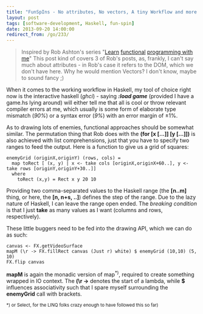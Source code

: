 ```yaml
---
title: "FunSpIns - No attributes, No vectors, A tiny Workflow and more squares"
layout: post
tags: [software-development, Haskell, fun-spin]
date: 2013-09-20 14:00:00
redirect_from: /go/233/
---
```


> Inspired by Rob Ashton's series "[Learn][1] [functional][2] [programming with me][3]"
This post kind of covers 3 of Rob's posts, as, frankly, I can't say much about attributes - in Rob's case it refers to the DOM, which we don't have here.
Why he would mention Vectors? I don't know, maybe to sound fancy ;)  

When it comes to the working workflow in Haskell, my tool of choice right now is the interactive haskell (*ghci*) - saying ***:load game*** (provided I have a game.hs lying around) will either tell me that all is cool or throw relevant compiler errors at me, which usually is some form of elaborate type mismatch (*90%*) or a syntax error (*9%*) with an error margin of &#177;1%.

As to drawing lots of enemies, functional approaches should be somewhat similar. The permutation thing that Rob does with the **(for [x [...]] [y [...]])** is also achieved with list comprehensions, just that you have to specify two ranges to feed the output. Here is a function to give us a grid of squares:

	enemyGrid (originX,originY) (rows, cols) = 
	  map toRect [ (x, y) | x <- take cols [originX,originX+60..], y <- take rows [originY,originY+30..]]
	  where
	    toRect (x,y) = Rect x y 20 10

Providing two comma-separated values to the Haskell range (the **[n..m]** thing, or here, the **[n, n+s, ..]**) defines the step of the range. Due to the lazy nature of Haskell,
I can leave the range open ended. The *breaking condition* is that I just **take** as many values as I want (columns and rows, respectively).

These little buggers need to be fed into the drawing API, which we can do as such:

	canvas <- FX.getVideoSurface
	mapM (\r -> FX.fillRect canvas (Just r) white) $ enemyGrid (10,10) (5, 10)
	FX.flip canvas

**mapM** is again the monadic version of map<sup>*)</sup>, required to create something wrapped in IO context. The **(\r ->** denotes the start of a lambda, while **$** influences associativity such that I spare myself surrounding the **enemyGrid** call with brackets.

<sup>*) or Select, for the LINQ folks crazy enough to have followed this so far)</sup> 

  [1]: http://codeofrob.com/entries/learn-functional-programming-with-me---attributes-and-vectors.html
  [2]: http://codeofrob.com/entries/learn-functional-programming-with-me---improving-my-workflow.html
  [3]: http://codeofrob.com/entries/learn-functional-programming-with-me---adding-lots-more-state.html